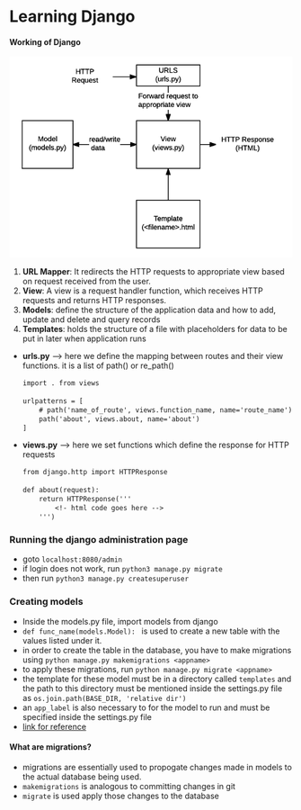 # Learning Django #

#### Working of Django ####

![Django Code](basic-django.png)

1. **URL Mapper**: It redirects the HTTP requests to appropriate view based on request received from the user. 
2. **View**: A view is a request handler function, which receives HTTP requests and returns HTTP responses.
3. **Models**: define the structure of the application data and how to add, update and delete and query records
4. **Templates**: holds the structure of a file with placeholders for data to be put in later when application runs



- **urls.py** --> here we define the mapping between routes and their view functions. it is a list of path() or re_path()

    ```
    import . from views

    urlpatterns = [
        # path('name_of_route', views.function_name, name='route_name')
        path('about', views.about, name='about')
    ]
    ```

- **views.py** --> here we set functions which define the response for HTTP requests

    ```
    from django.http import HTTPResponse

    def about(request):
        return HTTPResponse('''
            <!- html code goes here -->
        ''')
    ```




### Running the django administration page ###
- goto `localhost:8080/admin`
- if login does not work, run `python3 manage.py migrate`
- then run `python3 manage.py createsuperuser`

### Creating models ### 
- Inside the models.py file, import models from django
- `def func_name(models.Model): ` is used to create a new table with the values listed under it. 
- in order to create the table in the database, you have to make migrations using `python manage.py makemigrations <appname>`
- to apply these migrations, run `python manage.py migrate <appname>`
- the template for these model must be in a directory called `templates` and the path to this directory must be mentioned inside the settings.py file as `os.join.path(BASE_DIR, 'relative dir')`
- an `app_label` is also necessary to for the model to run and must be specified inside the settings.py file
 - [link for reference]('https://learnbatta.com/blog/django-create-table-from-model-104/)

 #### What are migrations? ####
 - migrations are essentially used to propogate changes made in models to the actual database being used. 
 - `makemigrations` is analogous to committing changes in git
 - `migrate` is used apply those changes to the database

 